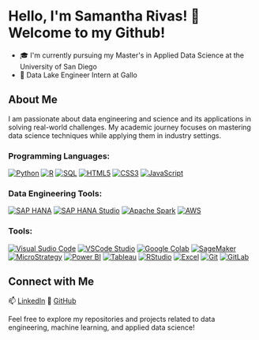 # Hello, I'm Samantha Rivas! 👋  Welcome to my Github! 

- 🎓 I'm currently pursuing my Master's in Applied Data Science at the University of San Diego
- 🍷 Data Lake Engineer Intern at Gallo

## About Me

I am passionate about data engineering and science and its applications in solving real-world challenges. My academic journey focuses on mastering data science techniques while applying them in industry settings.

### Programming Languages:
[![Python](https://img.shields.io/badge/Python-3776AB?style=for-the-badge&logo=python&logoColor=white)](https://www.python.org/)
[![R](https://img.shields.io/badge/R-276DC3?style=for-the-badge&logo=r&logoColor=white)](https://www.r-project.org/)
[![SQL](https://img.shields.io/badge/SQL-4479A1?style=for-the-badge&logo=postgresql&logoColor=white)](https://www.postgresql.org/)
[![HTML5](https://img.shields.io/badge/HTML5-E34F26?style=for-the-badge&logo=html5&logoColor=white)](https://developer.mozilla.org/en-US/docs/Web/HTML)
[![CSS3](https://img.shields.io/badge/CSS3-1572B6?style=for-the-badge&logo=css3&logoColor=white)](https://developer.mozilla.org/en-US/docs/Web/CSS)
[![JavaScript](https://img.shields.io/badge/JavaScript-F7DF1E?style=for-the-badge&logo=javascript&logoColor=black)](https://developer.mozilla.org/en-US/docs/Web/JavaScript)

### Data Engineering Tools:
[![SAP HANA](https://img.shields.io/badge/SAP%20HANA-0B76A8?style=for-the-badge&logo=sap&logoColor=white)](https://www.sap.com/products/hana.html)
[![SAP HANA Studio](https://img.shields.io/badge/SAP%20HANA%20Studio-0B76A8?style=for-the-badge&logo=sap&logoColor=white)](https://help.sap.com/viewer/0eec0d68141541d1b07893a39944924e/2.0.04/en-US/4aaf27f8f81344b4b555fc57308f6d9e.html)
[![Apache Spark](https://img.shields.io/badge/Apache%20Spark-E25A1C?style=for-the-badge&logo=apache-spark&logoColor=white)](https://spark.apache.org/)
[![AWS](https://img.shields.io/badge/AWS-232F3E?style=for-the-badge&logo=amazon-aws&logoColor=white)](https://aws.amazon.com/)

### Tools:
[![Visual Sudio Code](https://img.shields.io/badge/VSCode-007ACC?style=for-the-badge&logo=visual-studio-code&logoColor=white)](https://code.visualstudio.com/)
[![VSCode Studio](https://img.shields.io/badge/VSCode%20Studio-007ACC?style=for-the-badge&logo=visual-studio-code&logoColor=white)](https://code.visualstudio.com/)
[![Google Colab](https://img.shields.io/badge/Google%20Colab-F9AB00?style=for-the-badge&logo=google-colab&logoColor=white)](https://colab.research.google.com/)
[![SageMaker](https://img.shields.io/badge/SageMaker-232F3E?style=for-the-badge&logo=amazon-aws&logoColor=white)](https://aws.amazon.com/sagemaker/)
[![MicroStrategy](https://img.shields.io/badge/MicroStrategy-666666?style=for-the-badge&logo=microstrategy&logoColor=white)](https://www.microstrategy.com/)
[![Power BI](https://img.shields.io/badge/Power%20BI-F2C811?style=for-the-badge&logo=powerbi&logoColor=white)](https://powerbi.microsoft.com/)
[![Tableau](https://img.shields.io/badge/Tableau-E97627?style=for-the-badge&logo=tableau&logoColor=white)](https://www.tableau.com/)
[![RStudio](https://img.shields.io/badge/RStudio-75AADB?style=for-the-badge&logo=rstudio&logoColor=white)](https://www.rstudio.com/)
[![Excel](https://img.shields.io/badge/Excel-217346?style=for-the-badge&logo=microsoft-excel&logoColor=white)](https://www.microsoft.com/en-us/microsoft-365/excel)
[![Git](https://img.shields.io/badge/Git-F05032?style=for-the-badge&logo=git&logoColor=white)](https://git-scm.com/)
[![GitLab](https://img.shields.io/badge/GitLab-FCA121?style=for-the-badge&logo=gitlab&logoColor=white)](https://about.gitlab.com/)



## Connect with Me

📫 [LinkedIn](https://linkedin.com/in/www.linkedin.com/in/samanthabrivas)
💼 [GitHub](https://github.com/samantharivas)

Feel free to explore my repositories and projects related to data engineering, machine learning, and applied data science!

